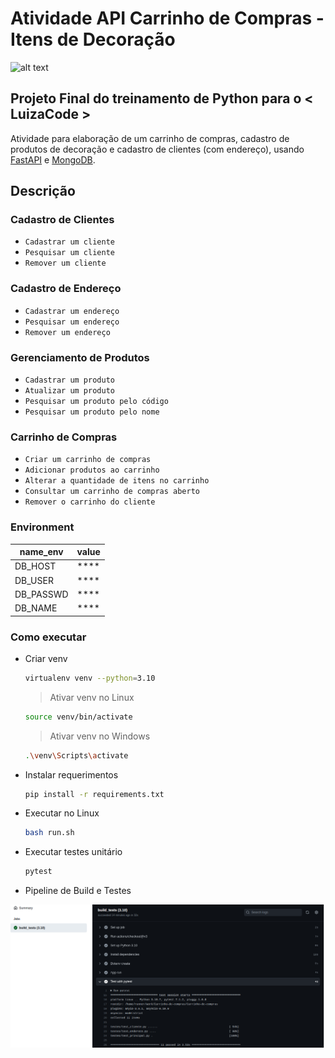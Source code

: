 # Atividade API Carrinho de Compras - Itens de Decoração

![alt text](https://www.dhresource.com/0x0/f2/albu/g21/M00/86/54/rBNaOWDVPnuANs7kAADAHSGqFlc785.jpg)


## Projeto Final do treinamento de Python para o < LuizaCode >
Atividade para elaboração de um carrinho de compras, cadastro de produtos de decoração e cadastro de clientes (com endereço), usando [FastAPI](https://fastapi.tiangolo.com/) e [MongoDB](https://www.mongodb.com/).

## Descrição

### Cadastro de Clientes
- `Cadastrar um cliente`
- `Pesquisar um cliente`
- `Remover um cliente`

### Cadastro de Endereço
- `Cadastrar um endereço`
- `Pesquisar um endereço`
- `Remover um endereço`

### Gerenciamento de Produtos
- `Cadastrar um produto`
- `Atualizar um produto`
- `Pesquisar um produto pelo código`
- `Pesquisar um produto pelo nome`
   
### Carrinho de Compras
- `Criar um carrinho de compras`
- `Adicionar produtos ao carrinho`
- `Alterar a quantidade de itens no carrinho`
- `Consultar um carrinho de compras aberto`
- `Remover o carrinho do cliente`


### Environment
| name_env | value |
|------------|------------|
| DB_HOST | ****|
| DB_USER | ****|
| DB_PASSWD | ****|
| DB_NAME | ****|


### Como executar

* Criar venv
    ```bash
    virtualenv venv --python=3.10
    ```
    
    > Ativar venv no Linux
    ```bash
    source venv/bin/activate
    ```
   > Ativar venv no Windows
    ```bash
    .\venv\Scripts\activate
    ```
* Instalar requerimentos
     ```bash
     pip install -r requirements.txt
     ```
* Executar no Linux
  ```bash
  bash run.sh
  ```
* Executar testes unitário
  ```bash
  pytest
  ```
* Pipeline de Build e Testes

![img.png](assets/img.png)
  

